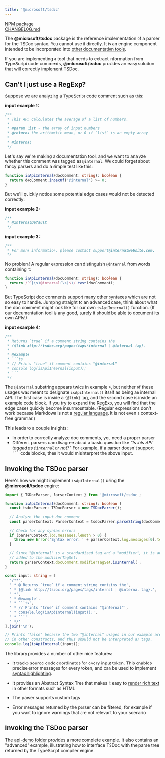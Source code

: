 ```yaml
---
title: '@microsoft/tsdoc'
---
```


[NPM package](https://www.npmjs.com/package/@microsoft/tsdoc)<br/>
[CHANGELOG.md](https://github.com/microsoft/tsdoc/blob/main/tsdoc/CHANGELOG.md)

The **@microsoft/tsdoc** package is the reference implementation of a parser for the TSDoc syntax.
You cannot use it directly. It is an engine component intended to be incorporated into
[other documentation tools](../intro/using_tsdoc.md).

If you are implementing a tool that needs to extract information from TypeScript code comments,
**@microsoft/tsdoc** provides an easy solution that will correctly implement TSDoc.

## Can't I just use a RegExp?

Suppose we are analyzing a TypeScript code comment such as this:

**input example 1:**

```ts
/**
 * This API calculates the average of a list of numbers.
 *
 * @param list - the array of input numbers
 * @returns the arithmetic mean, or 0 if `list` is an empty array
 *
 * @internal
 */
```

Let's say we're making a documentation tool, and we want to analyze whether this comment was tagged as `@internal`.
We could forget about fancy parsers and do a simple test like this:

```ts
function isApiInternal(docComment: string): boolean {
  return docComment.indexOf('@internal') >= 0;
}
```

But we'll quickly notice some potential edge cases would not be detected correctly:

**input example 2:**

```ts
/**
 * @internalDefault
 */
```

**input example 3:**

```ts
/**
 * For more information, please contact support@internalwebsite.com.
 */
```

No problem! A regular expression can distinguish `@internal` from words containing it:

```ts
function isApiInternal(docComment: string): boolean {
  return /(^|\s)@internal(\s|$)/.test(docComment);
}
```

But TypeScript doc comments support many other syntaxes which are not so easy to handle.
Jumping straight to an advanced case, think about what the doc comment might look like for our
own `isApiInternal()` function. (If our documentation tool is any good, surely it should be able to
document its own APIs!)

**input example 4:**

````ts
/**
 * Returns `true` if a comment string contains the
 * {@link http://tsdoc.org/pages/tags/internal | @internal tag}.
 *
 * @example
 * ```ts
 * // Prints "true" if comment contains "@internal"
 * console.log(isApiInternal(input));
 * ```
 */
````

The `@internal` substring appears twice in example 4, but neither of these usages was meant to designate
`isApiInternal()` itself as being an internal API. The first case is inside a `{@link}` tag, and the second case
is inside an example code block. If you try to expand the RegExp, you will find that the edge cases quickly
become insurmountable. (Regular expressions don't work because Markdown is not a
[regular language](https://en.wikipedia.org/wiki/Chomsky_hierarchy#The_hierarchy). It is not even a
context-free grammar.)

This leads to a couple insights:

- In order to correctly analyze doc comments, you need a proper parser
- Different parsers can disagree about a basic question like _"Is this API tagged as `@internal` or not?"_
  For example, if a parser doesn't support ` ``` ` code blocks, then it would misinterpret the above input.

## Invoking the TSDoc parser

Here's how we might implement `isApiInternal()` using the **@microsoft/tsdoc** engine:

````ts
import { TSDocParser, ParserContext } from '@microsoft/tsdoc';

function isApiInternal(docComment: string): boolean {
  const tsdocParser: TSDocParser = new TSDocParser();

  // Analyze the input doc comment
  const parserContext: ParserContext = tsdocParser.parseString(docComment);

  // Check for any syntax errors
  if (parserContext.log.messages.length > 0) {
    throw new Error('Syntax error: ' + parserContext.log.messages[0].text);
  }

  // Since "@internal" is a standardized tag and a "modifier", it is automatically
  // added to the modifierTagSet:
  return parserContext.docComment.modifierTagSet.isInternal();
}

const input: string = [
  '/**',
  ' * @ Returns `true` if a comment string contains the',
  ' * {@link http://tsdoc.org/pages/tags/internal | @internal tag}.',
  ' *',
  ' * @example',
  ' * ```ts',
  ' * // Prints "true" if comment contains "@internal"',
  ' * console.log(isApiInternal(input));',
  ' * ```',
  ' */'
].join('\n');

// Prints "false" because the two "@internal" usages in our example are embedded
// in other constructs, and thus should not be interpreted as tags.
console.log(isApiInternal(input));
````

The library provides a number of other nice features:

- It tracks source code coordinates for every input token. This enables precise error messages
  for every token, and can be used to implement [syntax highlighting](https://github.com/microsoft/tsdoc/blob/main/playground/src/SyntaxStyler/DocNodeSyntaxStyler.ts).

- It provides an Abstract Syntax Tree that makes it easy
  to [render rich text](https://github.com/microsoft/tsdoc/blob/26c4bab8efb04bc5d1619585e1f071bcc10cf16a/playground/src/DocHtmlView.tsx#L140)
  in other formats such as HTML

- The parser supports custom tags

- Error messages returned by the parser can be filtered, for example if you want to ignore warnings that are
  not relevant to your scenario

## Invoking the TSDoc parser

The [api-demo folder](https://github.com/microsoft/tsdoc/tree/main/api-demo) provides a more complete example.
It also contains an "advanced" example, illustrating how to interface TSDoc with the parse tree returned by
the TypeScript compiler engine.
